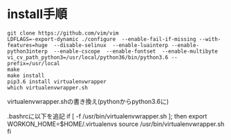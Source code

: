 # install手順

    git clone https://github.com/vim/vim
    LDFLAGS=-export-dynamic ./configure  --enable-fail-if-missing --with-features=huge  --disable-selinux  --enable-luainterp --enable-python3interp  --enable-cscope  --enable-fontset  --enable-multibyte vi_cv_path_python3=/usr/local/python36/bin/python3.6 --prefix=/usr/local
    make
    make install
    pip3.6 install virtualenvwrapper
    which virtualenvwrapper.sh

virtualenvwrapper.shの書き換え(pythonからpython3.6に)

.bashrcに以下を追記
    if [ -f /usr/bin/virtualenvwrapper.sh ]; then
        export WORKON_HOME=$HOME/.virtualenvs
        source /usr/bin/virtualenvwrapper.sh
    fi

